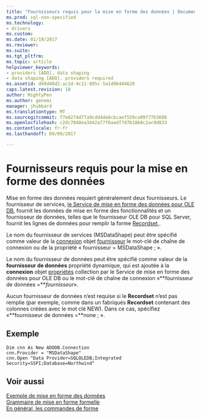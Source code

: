 ```yaml
---
title: "Fournisseurs requis pour la mise en forme des données | Documents Microsoft"
ms.prod: sql-non-specified
ms.technology:
- drivers
ms.custom: 
ms.date: 01/19/2017
ms.reviewer: 
ms.suite: 
ms.tgt_pltfrm: 
ms.topic: article
helpviewer_keywords:
- providers [ADO], data shaping
- data shaping [ADO], providers required
ms.assetid: d49d48d2-ac2d-4c11-895c-5a149b444620
caps.latest.revision: 10
author: MightyPen
ms.author: genemi
manager: jhubbard
ms.translationtype: MT
ms.sourcegitcommit: f7e6274d77a9cdd4de6cbcaef559ca99f77b3608
ms.openlocfilehash: c2dc7048ea3442a77f6aadf7d7b1868c2ac9d833
ms.contentlocale: fr-fr
ms.lasthandoff: 09/09/2017

---
```

# <a name="required-providers-for-data-shaping"></a>Fournisseurs requis pour la mise en forme des données
Mise en forme des données requiert généralement deux fournisseurs. Le fournisseur de services, [le Service de mise en forme des données pour OLE DB](../../../ado/guide/appendixes/microsoft-data-shaping-service-for-ole-db-ado-service-provider.md), fournit les données de mise en forme des fonctionnalités et un fournisseur de données, telles que le fournisseur OLE DB pour SQL Server, fournit les lignes de données pour remplir la forme [Recordset ](../../../ado/reference/ado-api/recordset-object-ado.md).  
  
 Le nom du fournisseur de services (MSDataShape) peut être spécifié comme valeur de la [connexion](../../../ado/reference/ado-api/connection-object-ado.md) objet [fournisseur](../../../ado/reference/ado-api/provider-property-ado.md) le mot-clé de chaîne de connexion ou de la propriété « fournisseur = MSDataShape ; ».  
  
 Le nom du fournisseur de données peut être spécifié comme valeur de la **fournisseur de données** propriété dynamique, qui est ajoutée à la **connexion** objet [propriétés](../../../ado/reference/ado-api/properties-collection-ado.md) collection par le Service de mise en forme des données pour OLE DB ou le mot-clé de chaîne de connexion «**fournisseur de données =***fournisseur*».  
  
 Aucun fournisseur de données n’est requise si le **Recordset** n’est pas remplie (par exemple, comme dans un fabriqués **Recordset** contenant des colonnes créées avec le mot clé NEW). Dans ce cas, spécifiez «**fournisseur de données =**none ; ».  
  
## <a name="example"></a>Exemple  
  
```  
Dim cnn As New ADODB.Connection  
cnn.Provider = "MSDataShape"  
cnn.Open "Data Provider=SQLOLEDB;Integrated Security=SSPI;Database=Northwind"  
```  
  
## <a name="see-also"></a>Voir aussi  
 [Exemple de mise en forme des données](../../../ado/guide/data/data-shaping-example.md)   
 [Grammaire de mise en forme formelle](../../../ado/guide/data/formal-shape-grammar.md)   
 [En général, les commandes de forme](../../../ado/guide/data/shape-commands-in-general.md)
